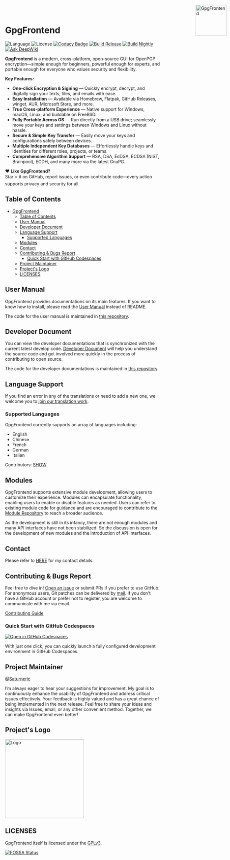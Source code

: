 # GpgFrontend

![Language](https://img.shields.io/badge/language-C%2B%2B-green)
![License](https://img.shields.io/badge/License-GPL--3.0-orange)
[![Codacy Badge](https://app.codacy.com/project/badge/Grade/d1750e052a85430a8f1f84e58a0fceda)](https://www.codacy.com/gh/saturneric/GpgFrontend/dashboard?utm_source=github.com&utm_medium=referral&utm_content=saturneric/GpgFrontend&utm_campaign=Badge_Grade)
[![Build Release](https://github.com/saturneric/GpgFrontend/actions/workflows/release.yml/badge.svg?branch=main)](https://github.com/saturneric/GpgFrontend/actions/workflows/release.yml)
[![Build Nightly](https://github.com/saturneric/GpgFrontend/actions/workflows/testing-nightly.yml/badge.svg?branch=develop)](https://github.com/saturneric/GpgFrontend/actions/workflows/testing-nightly.yml)
[![Ask DeepWiki](https://deepwiki.com/badge.svg)](https://deepwiki.com/saturneric/GpgFrontend)

**GpgFrontend** is a modern, cross-platform, open-source GUI for OpenPGP
encryption—simple enough for beginners, powerful enough for experts, and
portable enough for everyone who values security and flexibility.

<img width="100" height="100" align="right" style="position: absolute;right: 0;padding: 12px;top:12px;z-index: 1000;" src="https://image.cdn.bktus.com/i/2024/02/24/248b2e18-a120-692e-e6bc-42ca30be9011.webp" alt="GpgFrontend"/>

**Key Features:**

- **One-click Encryption & Signing** — Quickly encrypt, decrypt, and digitally
  sign your texts, files, and emails with ease.
- **Easy Installation** — Available via Homebrew, Flatpak, GitHub Releases,
  winget, AUR, Microsoft Store, and more.
- **True Cross-platform Experience** — Native support for Windows, macOS, Linux,
  and buildable on FreeBSD.
- **Fully Portable Across OS** — Run directly from a USB drive; seamlessly move
  your keys and settings between Windows and Linux without hassle.
- **Secure & Simple Key Transfer** — Easily move your keys and configurations
  safely between devices.
- **Multiple Independent Key Databases** — Effortlessly handle keys and
  identities for different roles, projects, or teams.
- **Comprehensive Algorithm Support** — RSA, DSA, EdDSA, ECDSA (NIST,
  Brainpool), ECDH, and many more via the latest GnuPG.

❤️ **Like GpgFrontend?**  
Star ⭐ it on GitHub, report issues, or even contribute code—every action
supports privacy and security for all.

## Table of Contents

- [GpgFrontend](#gpgfrontend)
  - [Table of Contents](#table-of-contents)
  - [User Manual](#user-manual)
  - [Developer Document](#developer-document)
  - [Language Support](#language-support)
    - [Supported Languages](#supported-languages)
  - [Modules](#modules)
  - [Contact](#contact)
  - [Contributing \& Bugs Report](#contributing--bugs-report)
    - [Quick Start with GitHub Codespaces](#quick-start-with-github-codespaces)
  - [Project Maintainer](#project-maintainer)
  - [Project's Logo](#projects-logo)
  - [LICENSES](#licenses)

## User Manual

GpgFrontend provides documentations on its main features. If you want to know
how to install, please read the [User
Manual](https://www.gpgfrontend.bktus.com/overview/glance) instead of README.

The code for the user manual is maintained in [this
repository](https://github.com/saturneric/GpgFrontend-Manual.git).

## Developer Document

You can view the developer documentations that is synchronized with the current
latest develop code. [Developer Document](https://doxygen.gpgfrontend.bktus.com)
will help you understand the source code and get involved more quickly in the
process of contributing to open source.

The code for the developer documentations is maintained in [this
repository](https://github.com/saturneric/GpgFrontend-Doxygen.git).

## Language Support

If you find an error in any of the translations or need to add a new one, we
welcome you to [join our translation
work](https://www.gpgfrontend.bktus.com/appendix/translate-interface).

### Supported Languages

GpgFrontend currently supports an array of languages including:

- English
- Chinese
- French
- German
- Italian

Contributors: [SHOW](TRANSLATORS)

## Modules

GpgFrontend supports extensive module development, allowing users to customize
their experience. Modules can encapsulate functionality, enabling users to
enable or disable features as needed. Users can refer to existing module code
for guidance and are encouraged to contribute to the [Module
Repository](https://github.com/saturneric/GpgFrontend-Modules.git) to reach a
broader audience.

As the development is still in its infancy, there are not enough modules and
many API interfaces have not been stabilized. So the discussion is open for the
development of new modules and the introduction of API interfaces.

## Contact

Please refer to [HERE](https://www.gpgfrontend.bktus.com/overview/contact) for
my contact details.

## Contributing & Bugs Report

Feel free to dive in! [Open an
issue](https://github.com/saturneric/GpgFrontend/issues/new) or submit PRs if
you prefer to use GitHub. For anonymous users, Git patches can be delivered by
[mail](mailto:eric@bktus.com). If you don't have a GitHub account or prefer not
to register, you are welcome to communicate with me via email.

[Contributing Guide](https://www.gpgfrontend.bktus.com/appendix/contribute)

### Quick Start with GitHub Codespaces

[![Open in GitHub
Codespaces](https://github.com/codespaces/badge.svg)](https://codespaces.new/saturneric/GpgFrontend)

With just one click, you can quickly launch a fully configured development
environment in GitHub Codespaces.

## Project Maintainer

[@Saturneric](https://github.com/saturneric)

I’m always eager to hear your suggestions for improvement. My goal is to
continuously enhance the usability of GpgFrontend and address critical issues
effectively. Your feedback is highly valued and has a great chance of being
implemented in the next release. Feel free to share your ideas and insights via
Issues, email, or any other convenient method. Together, we can make GpgFrontend
even better!

## Project's Logo

<img width="256" height="256" src="https://image.cdn.bktus.com/i/2024/02/24/f3f2f26a-96b4-65eb-960f-7ac3397a0a40.webp" alt="Logo"/>

## LICENSES

GpgFrontend itself is licensed under the [GPLv3](COPYING).

[![FOSSA Status](https://app.fossa.com/api/projects/git%2Bgithub.com%2Fsaturneric%2FGpgFrontend.svg?type=large)](https://app.fossa.com/projects/git%2Bgithub.com%2Fsaturneric%2FGpgFrontend?ref=badge_large)
